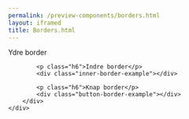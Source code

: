 ```yaml
--- 
permalink: /preview-components/borders.html
layout: iframed 
title: Borders.html
---
```

<div class="container">
    <div class="row">
        <div class="col-12 col-sm-12 col-md-6">
            <p class="h6">Ydre border</p>
            <div class="outer-border-example"></div>

            <p class="h6">Indre border</p>
            <div class="inner-border-example"></div>

            <p class="h6">Knap border</p>
            <div class="button-border-example"></div>
        </div>
    </div>
</div>